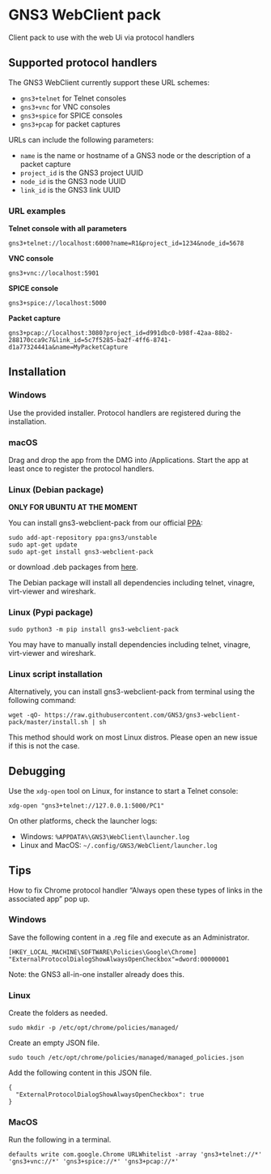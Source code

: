 # GNS3 WebClient pack

Client pack to use with the web Ui via protocol handlers

## Supported protocol handlers

The GNS3 WebClient currently support these URL schemes:

 * `gns3+telnet` for Telnet consoles
 * `gns3+vnc` for VNC consoles
 * `gns3+spice` for SPICE consoles
 * `gns3+pcap` for packet captures

URLs can include the following parameters:

 * `name` is the name or hostname of a GNS3 node or the description of a packet capture
 * `project_id` is the GNS3 project UUID
 * `node_id` is the GNS3 node UUID
 * `link_id` is the GNS3 link UUID

### URL examples

**Telnet console with all parameters**

`gns3+telnet://localhost:6000?name=R1&project_id=1234&node_id=5678`

**VNC console**

`gns3+vnc://localhost:5901`

**SPICE console**

`gns3+spice://localhost:5000`

**Packet capture**

`gns3+pcap://localhost:3080?project_id=d991dbc0-b98f-42aa-88b2-288170cca9c7&link_id=5c7f5285-ba2f-4ff6-8741-d1a77324441a&name=MyPacketCapture`

## Installation

### Windows

Use the provided installer. Protocol handlers are registered during the installation.

### macOS

Drag and drop the app from the DMG into /Applications. Start the app at least once to register the protocol handlers.

### Linux (Debian package)

**ONLY FOR UBUNTU AT THE MOMENT**

You can install gns3-webclient-pack from our official [PPA](https://launchpad.net/~gns3/+archive/ubuntu/unstable):


```
sudo add-apt-repository ppa:gns3/unstable
sudo apt-get update
sudo apt-get install gns3-webclient-pack
```

or download .deb packages from [here](https://launchpad.net/~gns3/+archive/ubuntu/unstable/+packages).

The Debian package will install all dependencies including telnet, vinagre, virt-viewer and wireshark.

### Linux (Pypi package)

```
sudo python3 -m pip install gns3-webclient-pack
```

You may have to manually install dependencies including telnet, vinagre, virt-viewer and wireshark.

### Linux script installation

Alternatively, you can install gns3-webclient-pack from terminal using the following command:

```
wget -qO- https://raw.githubusercontent.com/GNS3/gns3-webclient-pack/master/install.sh | sh
```

This method should work on most Linux distros. Please open an new issue if this is not the case.

## Debugging

Use the `xdg-open` tool on Linux, for instance to start a Telnet console:

`xdg-open "gns3+telnet://127.0.0.1:5000/PC1"`

On other platforms, check the launcher logs:

- Windows: `%APPDATA%\GNS3\WebClient\launcher.log`
- Linux and MacOS: `~/.config/GNS3/WebClient/launcher.log`

## Tips

How to fix Chrome protocol handler “Always open these types of links in the associated app” pop up.

### Windows

Save the following content in a .reg file and execute as an Administrator.

```
[HKEY_LOCAL_MACHINE\SOFTWARE\Policies\Google\Chrome]
"ExternalProtocolDialogShowAlwaysOpenCheckbox"=dword:00000001
```

Note: the GNS3 all-in-one installer already does this.

### Linux

Create the folders as needed.

`sudo mkdir -p /etc/opt/chrome/policies/managed/`

Create an empty JSON file.

`sudo touch /etc/opt/chrome/policies/managed/managed_policies.json`

Add the following content in this JSON file.

```
{
  "ExternalProtocolDialogShowAlwaysOpenCheckbox": true
}
```

### MacOS

Run the following in a terminal.

```
defaults write com.google.Chrome URLWhitelist -array 'gns3+telnet://*' 'gns3+vnc://*' 'gns3+spice://*' 'gns3+pcap://*'
```
